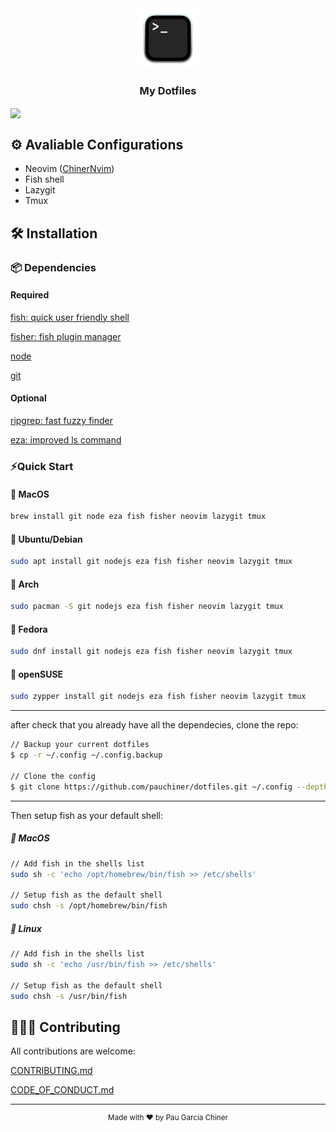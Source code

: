 <div align="center">
    <img src=".github/images/favicon.png" width="96px" height="96px"/>
    <h3>
        My Dotfiles
    </h3>
</div>

<image align="center" src=".github/images/screenshot.png"/>

## ⚙️  Avaliable Configurations
- Neovim ([ChinerNvim](https://github.com/pauchiner/ChinerNvim))
- Fish shell
- Lazygit
- Tmux

## 🛠️ Installation

### 📦 Dependencies

#### Required
[fish: quick user friendly shell](https://fishshell.com/)

[fisher: fish plugin manager](https://github.com/jorgebucaran/fisher)

[node](https://nodejs.org/en)

[git](https://git-scm.com/) 

#### Optional
[ripgrep: fast fuzzy finder](https://github.com/BurntSushi/ripgrep)

[eza: improved ls command](https://github.com/eza-community/eza)

### ⚡Quick Start

####  MacOS
```bash
brew install git node eza fish fisher neovim lazygit tmux
```
#### 🐧 Ubuntu/Debian
```bash
sudo apt install git nodejs eza fish fisher neovim lazygit tmux
```

#### 📐 Arch
```bash
sudo pacman -S git nodejs eza fish fisher neovim lazygit tmux
```

#### 🎩 Fedora
```bash
sudo dnf install git nodejs eza fish fisher neovim lazygit tmux
```

#### 🦎 openSUSE
```bash
sudo zypper install git nodejs eza fish fisher neovim lazygit tmux
```

---
after check that you already have all the dependecies, clone the repo:
```bash
// Backup your current dotfiles
$ cp -r ~/.config ~/.config.backup

// Clone the config
$ git clone https://github.com/pauchiner/dotfiles.git ~/.config --depth 1
```

---
Then setup fish as your default shell:

#####  MacOS
```bash
// Add fish in the shells list
sudo sh -c 'echo /opt/homebrew/bin/fish >> /etc/shells'

// Setup fish as the default shell
sudo chsh -s /opt/homebrew/bin/fish
```

##### 🐧 Linux
```bash
// Add fish in the shells list
sudo sh -c 'echo /usr/bin/fish >> /etc/shells'

// Setup fish as the default shell
sudo chsh -s /usr/bin/fish
```

## 🧑‍🤝‍🧑 Contributing
All contributions are welcome:

[CONTRIBUTING.md](https://github.com/pauchiner/dotfiles/blob/main/.github/CONTRIBUTING.md)

[CODE_OF_CONDUCT.md](https://github.com/pauchiner/dotfiles/blob/main/.github/CODE_OF_CONDUCT.md)

---
<div align="center">
    <sup>Made with ❤️ by Pau García Chiner</sup>
</div>

